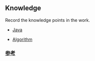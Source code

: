## Knowledge

Record the knowledge points in the work.

* [Java](/knowledge/java/)

* [Algorithm](/knowledge/algorithm/)

### <a href="https://www.pdai.tech/md/java/thread/java-thread-x-threadlocal.html" target="_blank">参考</a>